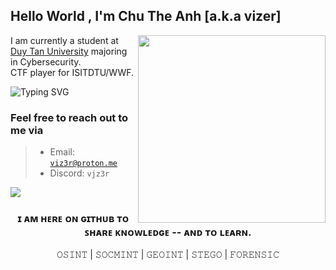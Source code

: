 ## Hello World , I'm Chu The Anh [a.k.a vizer]
<img align="right" width="300" src="https://github.com/user-attachments/assets/fd9c8013-2359-49cd-b0b7-848f840f81fe" style="vertical-align:middle">

I am currently a student at [Duy Tan University](https://duytan.edu.vn) majoring in Cybersecurity.
<br>CTF player for ISITDTU/WWF.

![Typing SVG](https://readme-typing-svg.demolab.com?font=Goldma&duration=2000&pause=200&color=008505&background=000000&multiline=true&random=false&height=85&width=210&lines=%24whoami;vizer;%5Ba.k.a+vjz3r+%F0%9F%9B%B8%5D)

### Feel free to reach out to me via
>
> - Email: <code>viz3r@proton.me</code>
> - Discord: <code>vjz3r</code>

![](https://komarev.com/ghpvc/?username=vjz3r&color=lightgrey)

### <p align="center"> ɪ ᴀᴍ ʜᴇʀᴇ ᴏɴ ɢɪᴛʜᴜʙ ᴛᴏ ꜱʜᴀʀᴇ ᴋɴᴏᴡʟᴇᴅɢᴇ -- ᴀɴᴅ ᴛᴏ ʟᴇᴀʀɴ. </p>
<p align="center">𝙾𝚂𝙸𝙽𝚃 | 𝚂𝙾𝙲𝙼𝙸𝙽𝚃 | 𝙶𝙴𝙾𝙸𝙽𝚃 | 𝚂𝚃𝙴𝙶𝙾 | 𝙵𝙾𝚁𝙴𝙽𝚂𝙸𝙲  </p>


